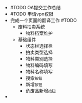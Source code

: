 - #TODO OA提交工作总结
- #TODO 申请vpn权限
- 完成一个页面的翻译工作 #TODO
	- 废料拍卖系统
		- 物料档案维护
	- 基础组件
		- 状态栏选择栏
		- 拍卖类型选择
		- 物料类别选择
		- 物料编码填写
		- 物料名称填写
		- 搜索`按钮`
		- 新增`按钮`
		- 危废品新增`按钮`
-